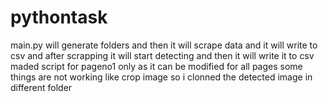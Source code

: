 # pythontask
main.py will generate folders
and then it will scrape data and it will write to csv
and after scrapping it will start detecting and then it will write it to csv
maded script for pageno1 only as it can be modified for all pages
some things are not working like crop image so i clonned the detected image in different folder
